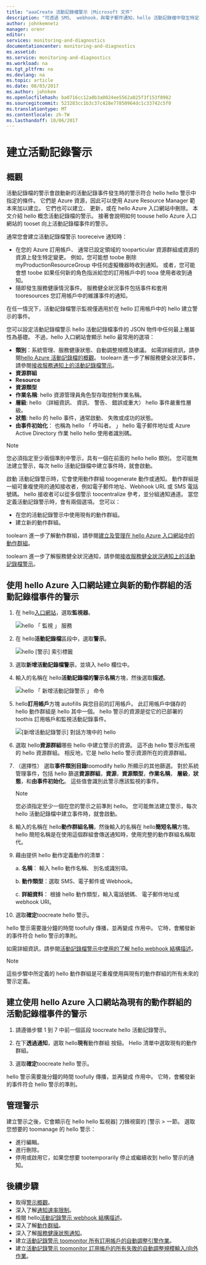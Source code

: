 ```yaml
---
title: "aaaCreate 活動記錄檔警示 |Microsoft 文件"
description: "可透過 SMS、 webhook，與電子郵件通知，hello 活動記錄檔中發生特定事件時。"
author: johnkemnetz
manager: orenr
editor: 
services: monitoring-and-diagnostics
documentationcenter: monitoring-and-diagnostics
ms.assetid: 
ms.service: monitoring-and-diagnostics
ms.workload: na
ms.tgt_pltfrm: na
ms.devlang: na
ms.topic: article
ms.date: 08/03/2017
ms.author: johnkem
ms.openlocfilehash: ba0716cc12a0b3a0024ee5562a025f3f153f8982
ms.sourcegitcommit: 523283cc1b3c37c428e77850964dc1c33742c5f0
ms.translationtype: MT
ms.contentlocale: zh-TW
ms.lasthandoff: 10/06/2017
---
```

# <a name="create-activity-log-alerts"></a>建立活動記錄警示

## <a name="overview"></a>概觀
活動記錄檔的警示會啟動新的活動記錄事件發生時的警示符合 hello hello 警示中指定的條件。 它們是 Azure 資源，因此可以使用 Azure Resource Manager 範本來加以建立。 它們也可以建立、 更新，或在 hello Azure 入口網站中刪除。 本文介紹 hello 概念活動記錄檔的警示。 接著會說明如何 toouse hello Azure 入口網站的 tooset 向上活動記錄檔事件的警示。

通常您會建立活動記錄檔警示 tooreceive 通知時：

* 在您的 Azure 訂用帳戶、 通常已設定領域的 tooparticular 資源群組或資源的資源上發生特定變更。 例如，您可能想 toobe 刪除 myProductionResourceGroup 中任何虛擬機器時收到通知。 或者，您可能會想 toobe 如果任何新的角色指派給您的訂用帳戶中的 tooa 使用者收到通知。
* 隨即發生服務健康情況事件。 服務健全狀況事件包括事件和套用 tooresources 您訂用帳戶中的維護事件的通知。

在任一情況下，活動記錄檔警示監視僅適用於在 hello 訂用帳戶中的 hello 建立警示的事件。

您可以設定活動記錄檔警示 hello 活動記錄檔事件的 JSON 物件中任何最上層屬性為基礎。 不過，hello 入口網站會顯示 hello 最常用的選項：

- **類別**：系統管理、服務健康狀態、自動調整規模及建議。 如需詳細資訊，請參閱[hello Azure 活動記錄檔的概觀](./monitoring-overview-activity-logs.md#categories-in-the-activity-log)。 toolearn 進一步了解服務健全狀況事件，請參閱[接收服務通知上的活動記錄檔警示](./monitoring-activity-log-alerts-on-service-notifications.md)。
- **資源群組**
- **Resource**
- **資源類型**
- **作業名稱**: hello 資源管理員角色型存取控制作業名稱。
- **層級**: hello （詳細資訊、 資訊、 警告、 錯誤或重大） hello 事件嚴重性層級。
- **狀態**: hello 的 hello 事件，通常啟動、 失敗或成功的狀態。
- **由事件初始化**： 也稱為 hello 「 呼叫者。 」 hello 電子郵件地址或 Azure Active Directory 作業 hello hello 使用者識別碼。

>[!NOTE]
>您必須指定至少兩個準則中警示，具有一個在前面的 hello hello 類別。 您可能無法建立警示，每次 hello 活動記錄檔中建立事件時，就會啟動。
>
>

啟動 活動記錄警示時，它會使用動作群組 toogenerate 動作或通知。 動作群組是一組可重複使用的通知接收者，例如電子郵件地址、Webhook URL 或 SMS 電話號碼。 hello 接收者可以從多個警示 toocentralize 參考，並分組通知通道。 當您定義活動記錄警示時，會有兩個選項。 您可以：

* 在您的活動記錄警示中使用現有的動作群組。 
* 建立新的動作群組。 

toolearn 進一步了解動作群組，請參閱[建立及管理在 hello Azure 入口網站中的動作群組](monitoring-action-groups.md)。

toolearn 進一步了解服務健全狀況通知，請參閱[接收服務健全狀況通知上的活動記錄檔警示](monitoring-activity-log-alerts-on-service-notifications.md)。

## <a name="create-an-alert-on-an-activity-log-event-with-a-new-action-group-by-using-hello-azure-portal"></a>使用 hello Azure 入口網站建立與新的動作群組的活動記錄檔事件的警示
1. 在 hello[入口網站](https://portal.azure.com)，選取**監視器**。

    ![hello 「 監視 」 服務](./media/monitoring-activity-log-alerts/home-monitor.png)
2. 在 hello**活動記錄檔**區段中，選取**警示**。

    ![hello [警示] 索引標籤](./media/monitoring-activity-log-alerts/alerts-blades.png)
3. 選取**新增活動記錄檔警示**，並填入 hello 欄位中。

4. 輸入的名稱在 hello**活動記錄檔的警示名稱**方塊，然後選取**描述**。

    ![hello 「 新增活動記錄警示 」 命令](./media/monitoring-activity-log-alerts/add-activity-log-alert.png)

5. hello**訂用帳戶**方塊 autofills 與您目前的訂用帳戶。 此訂用帳戶中儲存的 hello 動作群組是 hello 其中一個。 hello 警示的資源是從它的已部署的 toothis 訂用帳戶和監視活動記錄事件。

    ![[新增活動記錄警示] 對話方塊中的 hello](./media/monitoring-activity-log-alerts/activity-log-alert-new-action-group.png)

6. 選取 hello**資源群組**哪些 hello 中建立警示的資源。 這不由 hello 警示所監視的 hello 資源群組。 相反地，它是 hello hello 警示資源所在的資源群組。

7. （選擇性） 選取**事件類別目錄**toomodify hello 所顯示的其他篩選。 對於系統管理事件，包括 hello 篩選**資源群組**，**資源**，**資源類型**，**作業名稱**， **層級**，**狀態**，和**由事件初始化**。 這些值會識別此警示應該監視的事件。

    >[!NOTE]
    >您必須指定至少一個在您的警示之前準則 hello。 您可能無法建立警示，每次 hello 活動記錄檔中建立事件時，就會啟動。
    >
    >

8. 輸入的名稱在 hello**動作群組名稱**，然後輸入的名稱在 hello**簡短名稱**方塊。 hello 簡短名稱是在使用這個群組會傳送通知時，使用完整的動作群組名稱取代。

9.  藉由提供 hello 動作定義動作的清單：

    a. **名稱**： 輸入 hello 動作名稱、 別名或識別項。

    b. **動作類型**：選取 SMS、電子郵件或 Webhook。

    c. **詳細資料**： 根據 hello 動作類型，輸入電話號碼、 電子郵件地址或 webhook URI。

10. 選取**確定**toocreate hello 警示。

hello 警示需要幾分鐘的時間 toofully 傳播，並再變成 作用中。 它時，會觸發新的事件符合 hello 警示的準則。

如需詳細資訊，請參閱[活動記錄檔警示中使用的了解 hello webhook 結構描述](monitoring-activity-log-alerts-webhook.md)。

>[!NOTE]
>這些步驟中所定義的 hello 動作群組是可重複使用與現有的動作群組的所有未來的警示定義。
>
>

## <a name="create-an-alert-on-an-activity-log-event-for-an-existing-action-group-by-using-hello-azure-portal"></a>建立使用 hello Azure 入口網站為現有的動作群組的活動記錄檔事件的警示
1. 請遵循步驟 1 到 7 中前一個區段 toocreate hello 活動記錄警示。

2. 在下**透過通知**，選取 hello**現有**動作群組 按鈕。 Hello 清單中選取現有的動作群組。

3. 選取**確定**toocreate hello 警示。

hello 警示需要幾分鐘的時間 toofully 傳播，並再變成 作用中。 它時，會觸發新的事件符合 hello 警示的準則。

## <a name="manage-your-alerts"></a>管理警示

建立警示之後，它會顯示在 hello hello 監視器] 刀鋒視窗的 [警示 > 一節。 選取您想要的 toomanage 的 hello 警示：

* 進行編輯。
* 進行刪除。
* 停用或啟用它，如果您想要 tootemporarily 停止或繼續收到 hello 警示的通知。

## <a name="next-steps"></a>後續步驟
- 取得[警示概觀](monitoring-overview-alerts.md)。
- 深入了解[通知速率限制](monitoring-alerts-rate-limiting.md)。
- 檢閱 hello[活動記錄警示 webhook 結構描述](monitoring-activity-log-alerts-webhook.md)。
- 深入了解[動作群組](monitoring-action-groups.md)。  
- 深入了解[服務健康狀態通知](monitoring-service-notifications.md)。
- 建立[活動記錄警示 toomonitor 所有訂用帳戶的自動調整引擎作業](https://github.com/Azure/azure-quickstart-templates/tree/master/monitor-autoscale-alert)。
- 建立[活動記錄警示 toomonitor 訂用帳戶的所有失敗的自動調整規模輸入/向外作業](https://github.com/Azure/azure-quickstart-templates/tree/master/monitor-autoscale-failed-alert)。
